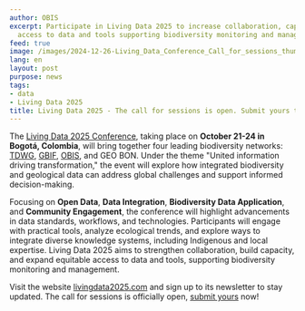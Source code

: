 ```yaml
---
author: OBIS
excerpt: Participate in Living Data 2025 to increase collaboration, capacity and equitable
  access to data and tools supporting biodiversity monitoring and management.
feed: true
image: /images/2024-12-26-Living_Data_Conference_Call_for_sessions_thumb.png
lang: en
layout: post
purpose: news
tags:
- data
- Living Data 2025
title: Living Data 2025 - The call for sessions is open. Submit yours today!
---
```


The [Living Data 2025 Conference](https://e1.envoke.com/ext/click/go/8222b9820fe8006b858626ac221ed140/95b888404828d13f201676478c302134/7cfc6fcadc2ef0912972698a1fbd21e5), taking place on **October 21-24 in Bogotá, Colombia**, will bring together four leading biodiversity networks: [TDWG](https://e1.envoke.com/ext/click/go/8222b9820fe8006b858626ac221ed140/812c5465297ebc72288676478c302902/7cfc6fcadc2ef0912972698a1fbd21e5), [GBIF](https://e1.envoke.com/ext/click/go/8222b9820fe8006b858626ac221ed140/46b81a0ac4a678b18d8676478c302fbd/7cfc6fcadc2ef0912972698a1fbd21e5), [OBIS](https://e1.envoke.com/ext/click/go/8222b9820fe8006b858626ac221ed140/9aa4440d963888d9e7a676478c3037af/7cfc6fcadc2ef0912972698a1fbd21e5), and GEO BON. Under the theme "United information driving transformation," the event will explore how integrated biodiversity and geological data can address global challenges and support informed decision-making.  
   
Focusing on **Open Data**, **Data Integration**, **Biodiversity Data Application**, and **Community Engagement**, the conference will highlight advancements in data standards, workflows, and technologies. Participants will engage with practical tools, analyze ecological trends, and explore ways to integrate diverse knowledge systems, including Indigenous and local expertise. Living Data 2025 aims to strengthen collaboration, build capacity, and expand equitable access to data and tools, supporting biodiversity monitoring and management.  
   
Visit the website [livingdata2025.com](https://e1.envoke.com/ext/click/go/8222b9820fe8006b858626ac221ed140/67bda441b3118722933676478c303fdc/7cfc6fcadc2ef0912972698a1fbd21e5) and sign up to its newsletter to stay updated. The call for sessions is officially open, [submit yours](https://e1.envoke.com/ext/click/go/8222b9820fe8006b858626ac221ed140/495ed2068cee23bc836676478c30477f/7cfc6fcadc2ef0912972698a1fbd21e5) now\!